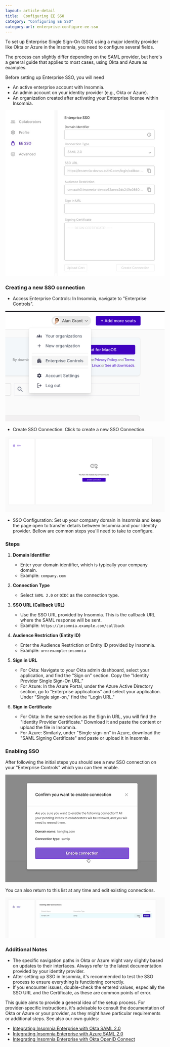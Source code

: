 ```yaml
---
layout: article-detail
title:  Configuring EE SSO
category: "Configuring EE SSO"
category-url: enterprise-configure-ee-sso
---
```


To set up Enterprise Single Sign-On (SSO) using a major identity provider like Okta or Azure in the Insomnia, you need to configure several fields.

The process can slightly differ depending on the SAML provider, but here's a general guide that applies to most cases, using Okta and Azure as examples.

Before setting up Enterprise SSO, you will need

- An active enterprise account with Insomnia.
- An admin account on your identity provider (e.g., Okta or Azure).
- An organization created after activating your Enterprise license within Insomnia.

![enterprise sso](../assets/images/enterprise_sso_start.jpg)

### Creating a new SSO connection

- Access Enterprise Controls: In Insomnia, navigate to "Enterprise Controls".

![insomnia enterprise controls](../assets/images/insomnia-enterprise-controls.jpg)

- Create SSO Connection: Click to create a new SSO Connection.

![create sso connection](../assets/images/insomnia-create-sso-connection.jpg)

- SSO Configuration: Set up your company domain in Insomnia and keep the page open to transfer details between Insomnia and your Identity provider. Bellow are common steps you'll need to take to configure.

### Steps

1. **Domain Identifier**
   - Enter your domain identifier, which is typically your company domain.
   - Example: `company.com`

2. **Connection Type**
   - Select `SAML 2.0` or `OIDC` as the connection type.

3. **SSO URL (Callback URL)**
   - Use the SSO URL provided by Insomnia. This is the callback URL where the SAML response will be sent.
   - Example: `https://insomnia.example.com/callback`

4. **Audience Restriction (Entity ID)**
   - Enter the Audience Restriction or Entity ID provided by Insomnia.
   - Example: `urn:example:insomnia`

5. **Sign in URL**
   - For Okta: Navigate to your Okta admin dashboard, select your application, and find the "Sign on" section. Copy the "Identity Provider Single Sign-On URL."
   - For Azure: In the Azure Portal, under the Azure Active Directory section, go to "Enterprise applications" and select your application. Under "Single sign-on," find the "Login URL."

6. **Sign in Certificate**
   - For Okta: In the same section as the Sign in URL, you will find the "Identity Provider Certificate." Download it and paste the content or upload the file in Insomnia.
   - For Azure: Similarly, under "Single sign-on" in Azure, download the "SAML Signing Certificate" and paste or upload it in Insomnia.

### Enabling SSO

After following the initial steps you should see a new SSO connection on your "Enterprise Controls" which you can then enable.

![enable sso connection](../assets/images/enable-sso-connection.jpg)

You can also return to this list at any time and edit existing connections.

![edit existing sso connections](../assets/images/edit-existing-sso-connections.jpg)

### Additional Notes

- The specific navigation paths in Okta or Azure might vary slightly based on updates to their interfaces. Always refer to the latest documentation provided by your identity provider.
- After setting up SSO in Insomnia, it's recommended to test the SSO process to ensure everything is functioning correctly.
- If you encounter issues, double-check the entered values, especially the SSO URL and the Certificate, as these are common points of error.

This guide aims to provide a general idea of the setup process. For provider-specific instructions, it's advisable to consult the documentation of Okta or Azure or your provider, as they might have particular requirements or additional steps. See also our own guides:

- [Integrating Insomnia Enterprise with Okta SAML 2.0](enterprise-configure-okta-saml)
- [Integrating Insomnia Enterprise with Azure SAML 2.0](enterprise-configure-azure-saml)
- [Integrating Insomnia Enterprise with Okta OpenID Connect](enterprise-configure-okta-oidc)
